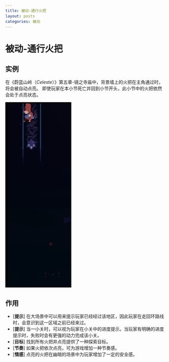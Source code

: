 ```yaml
---
title: 被动-通行火把
layout: posts
categories: 被动
---
```


# 被动-通行火把

## 实例
在《蔚蓝山岭（*Celeste*）》第五章-镜之寺庙中，背景墙上的火把在主角通过时，将会被自动点亮。
即使玩家在本小节死亡并回到小节开头，此小节中的火把依然会处于点亮状态。

![蔚蓝山岭中的通行火把](/images/通行火把.gif)

## 作用
- [**提示**] 在大场景中可以用来提示玩家已经经过该地区，因此玩家在走回环路线时，会意识到这一区域之前已经来过。
- [**提示**] 当一小关时，可以视为玩家在小关中的进度提示。当玩家有明确的进度提示时，失败时会有更强的动力完成该小关。
- [**目标**] 找到所有火把并点亮提供了一种探索目标。
- [**节奏**] 如果火把依次点亮，可为游戏增加一种节奏感。
- [**情感**] 点亮的火把在幽暗的场景中为玩家增加了一定的安全感。